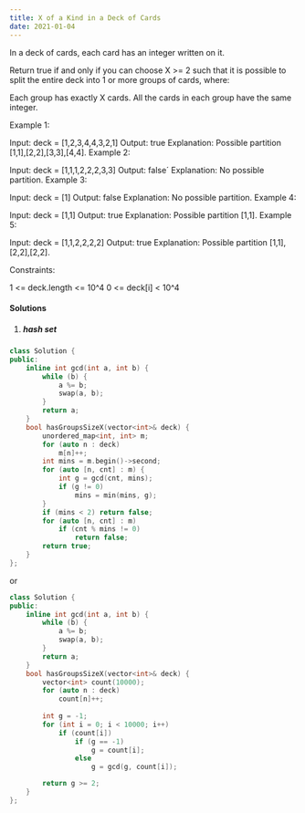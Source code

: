 ```yaml
---
title: X of a Kind in a Deck of Cards
date: 2021-01-04
---
```

In a deck of cards, each card has an integer written on it.

Return true if and only if you can choose X >= 2 such that it is possible to split the entire deck into 1 or more groups of cards, where:

Each group has exactly X cards.
All the cards in each group have the same integer.
 

Example 1:

Input: deck = [1,2,3,4,4,3,2,1]
Output: true
Explanation: Possible partition [1,1],[2,2],[3,3],[4,4].
Example 2:

Input: deck = [1,1,1,2,2,2,3,3]
Output: false´
Explanation: No possible partition.
Example 3:

Input: deck = [1]
Output: false
Explanation: No possible partition.
Example 4:

Input: deck = [1,1]
Output: true
Explanation: Possible partition [1,1].
Example 5:

Input: deck = [1,1,2,2,2,2]
Output: true
Explanation: Possible partition [1,1],[2,2],[2,2].
 

Constraints:

1 <= deck.length <= 10^4
0 <= deck[i] < 10^4

#### Solutions

1. ##### hash set

```cpp
class Solution {
public:
    inline int gcd(int a, int b) {
        while (b) {
            a %= b;
            swap(a, b);
        }
        return a;
    }
    bool hasGroupsSizeX(vector<int>& deck) {
        unordered_map<int, int> m;
        for (auto n : deck)
            m[n]++;
        int mins = m.begin()->second;
        for (auto [n, cnt] : m) {
            int g = gcd(cnt, mins);
            if (g != 0)
                mins = min(mins, g);
        }
        if (mins < 2) return false;
        for (auto [n, cnt] : m)
            if (cnt % mins != 0)
                return false;
        return true;
    }
};
```

or

```cpp
class Solution {
public:
    inline int gcd(int a, int b) {
        while (b) {
            a %= b;
            swap(a, b);
        }
        return a;
    }
    bool hasGroupsSizeX(vector<int>& deck) {
        vector<int> count(10000);
        for (auto n : deck)
            count[n]++;
        
        int g = -1;
        for (int i = 0; i < 10000; i++)
            if (count[i])
                if (g == -1)
                    g = count[i];
                else
                    g = gcd(g, count[i]);

        return g >= 2;
    }
};
```